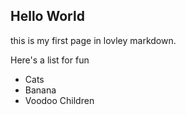 ## Hello World

this is my first page in lovley markdown.

Here's a list for fun

* Cats
* Banana
* Voodoo Children